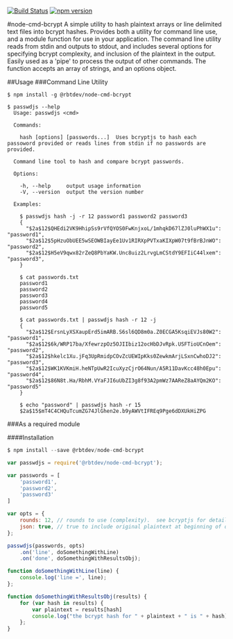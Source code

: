 [![Build Status](https://travis-ci.org/rbtdev/node-cmd-bcrypt.svg?branch=v0.0.9)](https://travis-ci.org/rbtdev/node-cmd-bcrypt)
[![npm version](https://badge.fury.io/js/%40rbtdev%2Fnode-cmd-bcrypt.svg)](https://badge.fury.io/js/%40rbtdev%2Fnode-cmd-bcrypt)

#node-cmd-bcrypt
A simple utility to hash plaintext arrays or line delimited text files into bcrypt hashes.  Provides both
a utility for command line use, and a module function for use in your application.
The command line utility reads from stdin and outputs to stdout, and includes several options for specifying
bcrypt complexity, and inclusion of the plaintext in the output. Easily used as a 'pipe' to process the 
output of other commands.  The function accepts an array of strings, and an options object.

##Usage
###Command Line Utility
```
$ npm install -g @rbtdev/node-cmd-bcrypt

$ passwdjs --help
  Usage: passwdjs <cmd>

  Commands:

    hash [options] [passwords...]  Uses bcryptjs to hash each passoword provided or reads lines from stdin if no passwords are provided.

  Command line tool to hash and compare bcrypt passwords.

  Options:

    -h, --help     output usage information
    -V, --version  output the version number

  Examples:

    $ passwdjs hash -j -r 12 password1 password2 password3
    {
      "$2a$12$QHEdi2VK9HhipSs9rVfQYOS0FwKnjxoL/1mhqkD67lZJ0luPhWX1u": "password1",
      "$2a$12$5pHzuObUEE5wSEOWBIayEe1Uv1RIRXpPVTxaKIXpW07t9fBrBJnWO": "password2",
      "$2a$12$H5eV9qwx82rZeQ8PbYaKW.Unc8uiz2LrvgLmCStdY9EFIiC44lxem": "password3",
    }

    $ cat passwords.txt
    password1
    password2
    password3
    password4
    password5

    $ cat passwords.txt | passwdjs hash -r 12 -j
    {
      "$2a$12$ErsnLyXSXaupErd5imARB.S6sl6QD8m0a.Z0ECGA5KsqiEVJs80W2": "password1",
      "$2a$12$6k/WRP17ba/XfewrzpOz5OJIIbiz12ocHbDJvRpk.USFTioUCnOem": "password2",
      "$2a$12$hkelc1Xu.jFq3UpRmidpCOvZcUEWIpKks0ZewkmArjLSxnCwhoDJ2": "password3",
      "$2a$12$WK1KVKmiH.heNTpUwR2IcuXyzCjrO64Nun/A5R11DavKcc48h0Epu": "password4",
      "$2a$12$86N8t.Ha/RbhM.VYaFJI6uUbZI3g8f93A2pmWz7AAReZ8aAYQm2KO": "password5"
    }

    $ echo "password" | passwdjs hash -r 15
    $2a$15$mT4C4CHQuTcumZG74JlGhen2e.b9yAWVtIFREq9Pge6dDXUkHiZPG
```
###As a required module

####Installation
```js
$ npm install --save @rbtdev/node-cmd-bcrypt
```
```js
var passwdjs = require('@rbtdev/node-cmd-bcrypt');

var passwords = [
    'password1',
    'password2',
    'password3'
]

var opts = {
    rounds: 12, // rounds to use (complexity).  see bcryptjs for details. 
    json: true, // true to include original plaintext at beginning of output line [false]
};

passwdjs(passwords, opts)
    .on('line', doSomethingWithLine)
    .on('done', doSomethingWithResultsObj);

function doSomethingWithLine(line) {
    console.log('line =', line);
};

function doSomethingWithResultsObj(results) {
    for (var hash in results) {
        var plaintext = results[hash]
        console.log("the bcrypt hash for " + plaintext + " is " + hash);
    };
}
```
